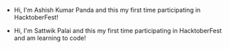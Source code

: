 
- Hi, I'm Ashish Kumar Panda and this my first time participating in HacktoberFest!

- Hi, I'm Sattwik Palai and this my first time participating in HacktoberFest and am learning to code!

